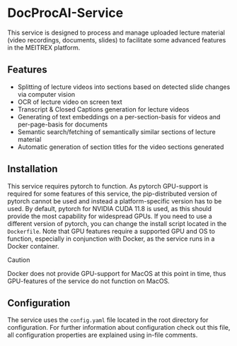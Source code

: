 # DocProcAI-Service

This service is designed to process and manage uploaded lecture material (video recordings, documents, slides) to facilitate some advanced features in the MEITREX platform.

## Features
* Splitting of lecture videos into sections based on detected slide changes via computer vision
* OCR of lecture video on screen text
* Transcript & Closed Captions generation for lecture videos
* Generating of text embeddings on a per-section-basis for videos and per-page-basis for documents
* Semantic search/fetching of semantically similar sections of lecture material
* Automatic generation of section titles for the video sections generated

## Installation
This service requires pytorch to function. As pytorch GPU-support is required for some features of this service, the pip-distributed version of pytorch cannot be used and instead a
platform-specific version has to be used.
By default, pytorch for NVIDIA CUDA 11.8 is used, as this should provide the most capability for widespread GPUs. If you need to use a different version of pytorch, you can change
the install script located in the `Dockerfile`.
Note that GPU features require a supported GPU and OS to function, especially in conjunction with Docker, as the service runs in a Docker container.

> [!CAUTION]
> Docker does not provide GPU-support for MacOS at this point in time, thus GPU-features of the service do not function on MacOS.

## Configuration
The service uses the `config.yaml` file located in the root directory for configuration.
For further information about configuration check out this file, all configuration properties are explained using in-file comments.
